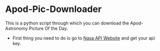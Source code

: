 # Apod-Pic-Downloader
This is a python script through which you can download the Apod-Astronomy Picture Of the Day. 

- First thing you need to do is go to [Nasa API Website](https://api.nasa.gov) and get your api key.

